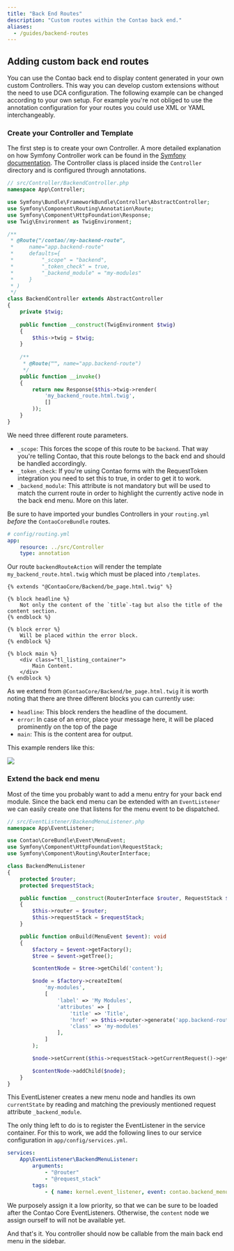 ```yaml
---
title: "Back End Routes"
description: "Custom routes within the Contao back end."
aliases:
  - /guides/backend-routes
---
```



## Adding custom back end routes

You can use the Contao back end to display content generated in your own custom Controllers.
This way you can develop custom extensions without the need to use DCA configuration.
The following example can be changed according to your own setup. For example you're
not obliged to use the annotation configuration for your routes you could use
XML or YAML interchangeably.


### Create your Controller and Template

The first step is to create your own Controller. A more detailed explanation
on how Symfony Controller work can be found in the [Symfony documentation](https://symfony.com/doc/current/controller.html).
The Controller class is placed inside the `Controller` directory
and is configured through annotations.

```php
// src/Controller/BackendController.php
namespace App\Controller;

use Symfony\Bundle\FrameworkBundle\Controller\AbstractController;
use Symfony\Component\Routing\Annotation\Route;
use Symfony\Component\HttpFoundation\Response;
use Twig\Environment as TwigEnvironment;

/**
 * @Route("/contao//my-backend-route",
 *     name="app.backend-route" 
 *     defaults={
 *         "_scope" = "backend",
 *         "_token_check" = true,
 *         "_backend_module" = "my-modules"
 *     }
 * )
 */
class BackendController extends AbstractController
{
    private $twig;
    
    public function __construct(TwigEnvironment $twig)
    {
        $this->twig = $twig;
    }
    
    /**
     * @Route("", name="app.backend-route")
     */
    public function __invoke()
    {
        return new Response($this->twig->render(
            'my_backend_route.html.twig', 
            []
        ));
    }
}
```

We need three different route parameters.

* `_scope`: This forces the scope of this route to be `backend`. That way you're
telling Contao, that this route belongs to the back end and should be handled accordingly.
* `_token_check`: If you're using Contao forms with the RequestToken integration
you need to set this to true, in order to get it to work.
* `_backend_module`: This attribute is not mandatory but will be used to match
the current route in order to highlight the currently active node in the back end menu.
More on this later.

Be sure to have imported your bundles Controllers in your `routing.yml` *before*
the `ContaoCoreBundle` routes.

```yaml
# config/routing.yml
app:
    resource: ../src/Controller
    type: annotation
```

Our route `backendRouteAction` will render the template `my_backend_route.html.twig`
which must be placed into `/templates`.

```twig
{% extends "@ContaoCore/Backend/be_page.html.twig" %}

{% block headline %}
    Not only the content of the `title`-tag but also the title of the content section.
{% endblock %}

{% block error %}
    Will be placed within the error block.
{% endblock %}

{% block main %}
    <div class="tl_listing_container">
        Main Content.
    </div>
{% endblock %}
```

As we extend from `@ContaoCore/Backend/be_page.html.twig` it is worth noting
that there are three different blocks you can currently use:

* `headline`: This block renders the headline of the document.
* `error`: In case of an error, place your message here, it will be placed prominently
on the top of the page
* `main`: This is the content area for output.

This example renders like this:

![](../images/custom-backend-routes-1.png?classes=shadow)


### Extend the back end menu

Most of the time you probably want to add a menu entry for your back end module.
Since the back end menu can be extended with an `EventListener` we can easily
create one that listens for the menu event to be dispatched.

```php
// src/EventListener/BackendMenuListener.php
namespace App\EventListener;

use Contao\CoreBundle\Event\MenuEvent;
use Symfony\Component\HttpFoundation\RequestStack;
use Symfony\Component\Routing\RouterInterface;

class BackendMenuListener
{
    protected $router;
    protected $requestStack;

    public function __construct(RouterInterface $router, RequestStack $requestStack)
    {
        $this->router = $router;
        $this->requestStack = $requestStack;
    }

    public function onBuild(MenuEvent $event): void
    {
        $factory = $event->getFactory();
        $tree = $event->getTree();

        $contentNode = $tree->getChild('content');

        $node = $factory->createItem(
            'my-modules',
            [
                'label' => 'My Modules',
                'attributes' => [
                    'title' => 'Title',
                    'href' => $this->router->generate('app.backend-route'),
                    'class' => 'my-modules'
                ],
            ]
        );

        $node->setCurrent($this->requestStack->getCurrentRequest()->get('_backend_module') === 'my-modules');

        $contentNode->addChild($node);
    }
}

```

This EventListener creates a new menu node and handles its own `currentState` by
reading and matching the previously mentioned request attribute `_backend_module`.

The only thing left to do is to register the EventListener in the service container.
For this to work, we add the following lines to our service configuration in `app/config/services.yml`.

```yaml
services:
    App\EventListener\BackendMenuListener:
        arguments:
            - "@router"
            - "@request_stack"
        tags:
            - { name: kernel.event_listener, event: contao.backend_menu_build, method: onBuild, priority: -255 }
```

We purposely assign it a low priority, so that we can be sure to be loaded after
the Contao Core EventListeners. Otherwise, the `content` node we assign ourself to
will not be available yet.

And that's it. You controller should now be callable from the main back end menu in
the sidebar.
